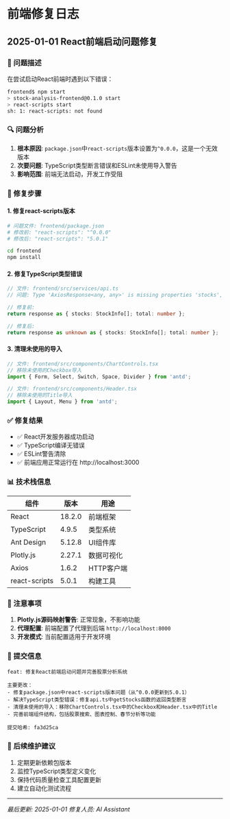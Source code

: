 # 前端修复日志

## 2025-01-01 React前端启动问题修复

### 🐛 问题描述
在尝试启动React前端时遇到以下错误：
```bash
frontend$ npm start
> stock-analysis-frontend@0.1.0 start
> react-scripts start
sh: 1: react-scripts: not found
```

### 🔍 问题分析
1. **根本原因**: `package.json`中`react-scripts`版本设置为`^0.0.0`，这是一个无效版本
2. **次要问题**: TypeScript类型断言错误和ESLint未使用导入警告
3. **影响范围**: 前端无法启动，开发工作受阻

### 🔧 修复步骤

#### 1. 修复react-scripts版本
```bash
# 问题文件: frontend/package.json
# 修改前: "react-scripts": "^0.0.0"
# 修改后: "react-scripts": "5.0.1"

cd frontend
npm install
```

#### 2. 修复TypeScript类型错误
```typescript
// 文件: frontend/src/services/api.ts
// 问题: Type 'AxiosResponse<any, any>' is missing properties 'stocks', 'total'

// 修复前:
return response as { stocks: StockInfo[]; total: number };

// 修复后:
return response as unknown as { stocks: StockInfo[]; total: number };
```

#### 3. 清理未使用的导入
```typescript
// 文件: frontend/src/components/ChartControls.tsx
// 移除未使用的Checkbox导入
import { Form, Select, Switch, Space, Divider } from 'antd';

// 文件: frontend/src/components/Header.tsx  
// 移除未使用的Title导入
import { Layout, Menu } from 'antd';
```

### ✅ 修复结果
- ✅ React开发服务器成功启动
- ✅ TypeScript编译无错误
- ✅ ESLint警告清除
- ✅ 前端应用正常运行在 http://localhost:3000

### 📊 技术栈信息
| 组件 | 版本 | 用途 |
|------|------|------|
| React | 18.2.0 | 前端框架 |
| TypeScript | 4.9.5 | 类型系统 |
| Ant Design | 5.12.8 | UI组件库 |
| Plotly.js | 2.27.1 | 数据可视化 |
| Axios | 1.6.2 | HTTP客户端 |
| react-scripts | 5.0.1 | 构建工具 |

### 🚨 注意事项
1. **Plotly.js源码映射警告**: 正常现象，不影响功能
2. **代理配置**: 前端配置了代理到后端 `http://localhost:8000`
3. **开发模式**: 当前配置适用于开发环境

### 📝 提交信息
```
feat: 修复React前端启动问题并完善股票分析系统

主要更改：
- 修复package.json中react-scripts版本问题（从^0.0.0更新到5.0.1）
- 解决TypeScript类型错误：修复api.ts中getStocks函数的返回类型断言
- 清理未使用的导入：移除ChartControls.tsx中的Checkbox和Header.tsx中的Title
- 完善前端组件结构，包括股票搜索、图表控制、春节分析等功能

提交哈希: fa3d25ca
```

### 🔄 后续维护建议
1. 定期更新依赖包版本
2. 监控TypeScript类型定义变化
3. 保持代码质量检查工具配置更新
4. 建立自动化测试流程

---
*最后更新: 2025-01-01*
*修复人员: AI Assistant*